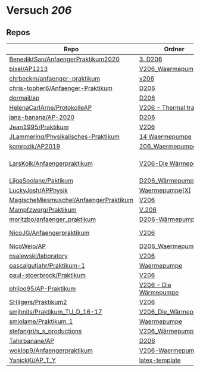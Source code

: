 # Versuch *206*

## Repos

|                                          Repo                                          |                                                                    Ordner                                                                    |                                                                                                                                                                                                                                                  PDFs                                                                                                                                                                                                                                                   |
|----------------------------------------------------------------------------------------|----------------------------------------------------------------------------------------------------------------------------------------------|---------------------------------------------------------------------------------------------------------------------------------------------------------------------------------------------------------------------------------------------------------------------------------------------------------------------------------------------------------------------------------------------------------------------------------------------------------------------------------------------------------|
|[BenediktSan/AnfaengerPraktikum2020](../repo/BenediktSan/AnfaengerPraktikum2020)        |[3. D206](https://github.com/BenediktSan/AnfaengerPraktikum2020/tree/main/Versuche%20Semester%20III/3.%20D206)                                |–                                                                                                                                                                                                                                                                                                                                                                                                                                                                                                        |
|[bixel/AP1213](../repo/bixel/AP1213)                                                    |[V206_Waermepumpe](https://github.com/bixel/AP1213/tree/master/V206_Waermepumpe)                                                              |[00_protokoll.pdf](https://docs.google.com/viewer?url=https://raw.githubusercontent.com/bixel/AP1213/master/V206_Waermepumpe/00_protokoll.pdf)                                                                                                                                                                                                                                                                                                                                                           |
|[chrbeckm/anfaenger-praktikum](../repo/chrbeckm/anfaenger-praktikum)                    |[v206](https://github.com/chrbeckm/anfaenger-praktikum/tree/master/v206)                                                                      |–                                                                                                                                                                                                                                                                                                                                                                                                                                                                                                        |
|[chris-topher6/Anfaenger-Praktikum](../repo/chris-topher6/Anfaenger-Praktikum)          |[D206](https://github.com/chris-topher6/Anfaenger-Praktikum/tree/master/D206)                                                                 |–                                                                                                                                                                                                                                                                                                                                                                                                                                                                                                        |
|[dormail/ap](../repo/dormail/ap)                                                        |[D206](https://github.com/dormail/ap/tree/main/D206)                                                                                          |–                                                                                                                                                                                                                                                                                                                                                                                                                                                                                                        |
|[HelenaCarlArne/ProtokolleAP](../repo/HelenaCarlArne/ProtokolleAP)                      |[V206 - Thermal transfer](https://github.com/HelenaCarlArne/ProtokolleAP/tree/master/V206%20-%20Thermal%20transfer)                           |–                                                                                                                                                                                                                                                                                                                                                                                                                                                                                                        |
|[jana-banana/AP-2020](../repo/jana-banana/AP-2020)                                      |[D206](https://github.com/jana-banana/AP-2020/tree/main/we%20did%20that/D206)                                                                 |–                                                                                                                                                                                                                                                                                                                                                                                                                                                                                                        |
|[Jean1995/Praktikum](../repo/Jean1995/Praktikum)                                        |[V206](https://github.com/Jean1995/Praktikum/tree/master/V206)                                                                                |[V206.pdf](https://docs.google.com/viewer?url=https://raw.githubusercontent.com/Jean1995/Praktikum/master/Protokolle_Fertig/V206.pdf)                                                                                                                                                                                                                                                                                                                                                                    |
|[JLammering/Physikalisches-Praktikum](../repo/JLammering/Physikalisches-Praktikum)      |[14 Waermepumpe](https://github.com/JLammering/Physikalisches-Praktikum/tree/master/14%20Waermepumpe)                                         |–                                                                                                                                                                                                                                                                                                                                                                                                                                                                                                        |
|[komrozik/AP2019](../repo/komrozik/AP2019)                                              |[206_Waermepumpe](https://github.com/komrozik/AP2019/tree/master/206_Waermepumpe)                                                             |[206_Waermepumpe.pdf](https://docs.google.com/viewer?url=https://raw.githubusercontent.com/komrozik/AP2019/master/206_Waermepumpe/206_Waermepumpe.pdf)                                                                                                                                                                                                                                                                                                                                                   |
|[LarsKolk/Anfaengerpraktikum](../repo/LarsKolk/Anfaengerpraktikum)                      |[V206-Die Wärmepumpe](https://github.com/LarsKolk/Anfaengerpraktikum/tree/master/V206-Die%20W%C3%A4rmepumpe)                                  |[main.pdf](https://docs.google.com/viewer?url=https://raw.githubusercontent.com/LarsKolk/Anfaengerpraktikum/master/V206-Die%20W%C3%A4rmepumpe/main.pdf)<br/>[main_itemize.pdf](https://docs.google.com/viewer?url=https://raw.githubusercontent.com/LarsKolk/Anfaengerpraktikum/master/V206-Die%20W%C3%A4rmepumpe/main_itemize.pdf)<br/>[V206-altp.pdf](https://docs.google.com/viewer?url=https://raw.githubusercontent.com/LarsKolk/Anfaengerpraktikum/master/V206-Die%20W%C3%A4rmepumpe/V206-altp.pdf)|
|[LiigaSoolane/Paktikum](../repo/LiigaSoolane/Paktikum)                                  |[D206_Wärmepumpe](https://github.com/LiigaSoolane/Paktikum-mit-dem-Teufel/tree/main/D206_W%C3%A4rmepumpe)                                     |–                                                                                                                                                                                                                                                                                                                                                                                                                                                                                                        |
|[LuckyJosh/APPhysik](../repo/LuckyJosh/APPhysik)                                        |[Waermepumpe[X]](https://github.com/LuckyJosh/APPhysik/tree/master/Waermepumpe%5BX%5D)                                                        |–                                                                                                                                                                                                                                                                                                                                                                                                                                                                                                        |
|[MagischeMiesmuschel/AnfaengerPraktikum](../repo/MagischeMiesmuschel/AnfaengerPraktikum)|[V206](https://github.com/MagischeMiesmuschel/AnfaengerPraktikum/tree/master/V206)                                                            |–                                                                                                                                                                                                                                                                                                                                                                                                                                                                                                        |
|[Mampfzwerg/Praktikum](../repo/Mampfzwerg/Praktikum)                                    |[V.206](https://github.com/Mampfzwerg/Praktikum/tree/master/V.206)                                                                            |[main.pdf](https://docs.google.com/viewer?url=https://raw.githubusercontent.com/Mampfzwerg/Praktikum/master/V.206/latex-template/main.pdf)                                                                                                                                                                                                                                                                                                                                                               |
|[moritzbo/anfaenger_praktikum](../repo/moritzbo/anfaenger_praktikum)                    |[D206-Wärmepumpe](https://github.com/moritzbo/anfaenger_praktikum/tree/main/D206-W%C3%A4rmepumpe)                                             |–                                                                                                                                                                                                                                                                                                                                                                                                                                                                                                        |
|[NicoJG/Anfaengerpraktikum](../repo/NicoJG/Anfaengerpraktikum)                          |[V206](https://github.com/NicoJG/Anfaengerpraktikum/tree/master/V206)                                                                         |[Abgabe.pdf](https://docs.google.com/viewer?url=https://raw.githubusercontent.com/NicoJG/Anfaengerpraktikum/master/V206/Abgabe.pdf)<br/>[V206_Feedback.pdf](https://docs.google.com/viewer?url=https://raw.githubusercontent.com/NicoJG/Anfaengerpraktikum/master/V206/V206_Feedback.pdf)                                                                                                                                                                                                                |
|[NicoWeio/AP](../repo/NicoWeio/AP)                                                      |[D206_Waermepumpe](https://github.com/NicoWeio/AP/tree/gh-pages/D206_Waermepumpe)                                                             |[main.pdf](https://docs.google.com/viewer?url=https://raw.githubusercontent.com/NicoWeio/AP/gh-pages/D206_Waermepumpe/build/main.pdf)                                                                                                                                                                                                                                                                                                                                                                    |
|[nsalewski/laboratory](../repo/nsalewski/laboratory)                                    |[V206](https://github.com/nsalewski/laboratory/tree/master/V206)                                                                              |–                                                                                                                                                                                                                                                                                                                                                                                                                                                                                                        |
|[pascalgutjahr/Praktikum-1](../repo/pascalgutjahr/Praktikum-1)                          |[Waermepumpe](https://github.com/pascalgutjahr/Praktikum-1/tree/master/Waermepumpe)                                                           |–                                                                                                                                                                                                                                                                                                                                                                                                                                                                                                        |
|[paul-stoerbrock/Praktikum](../repo/paul-stoerbrock/Praktikum)                          |[V206](https://github.com/paul-stoerbrock/Praktikum/tree/master/V206)                                                                         |–                                                                                                                                                                                                                                                                                                                                                                                                                                                                                                        |
|[phlipo95/AP-Praktikum](../repo/phlipo95/AP-Praktikum)                                  |[V206 - Die Wärmepumpe](https://github.com/phlipo95/AP-Praktikum/tree/master/V206%20-%20Die%20W%C3%A4rmepumpe)                                |–                                                                                                                                                                                                                                                                                                                                                                                                                                                                                                        |
|[SHilgers/Praktikum2](../repo/SHilgers/Praktikum2)                                      |[V206](https://github.com/SHilgers/Praktikum2/tree/master/V206)                                                                               |–                                                                                                                                                                                                                                                                                                                                                                                                                                                                                                        |
|[smjhnits/Praktikum_TU_D_16-17](../repo/smjhnits/Praktikum_TU_D_16-17)                  |[V206_Die_Wärmepumpe](https://github.com/smjhnits/Praktikum_TU_D_16-17/tree/master/Anf%C3%A4ngerpraktikum/Protokolle/V206_Die_W%C3%A4rmepumpe)|[V206.pdf](https://docs.google.com/viewer?url=https://raw.githubusercontent.com/smjhnits/Praktikum_TU_D_16-17/master/Anf%C3%A4ngerpraktikum/Fertige%20Protokolle/V206.pdf)                                                                                                                                                                                                                                                                                                                               |
|[smjolame/Praktikum_1](../repo/smjolame/Praktikum_1)                                    |[Waermepumpe](https://github.com/smjolame/Praktikum_1/tree/master/Waermepumpe)                                                                |–                                                                                                                                                                                                                                                                                                                                                                                                                                                                                                        |
|[stefangri/s_s_productions](../repo/stefangri/s_s_productions)                          |[V206_Wärmepumpe](https://github.com/stefangri/s_s_productions/tree/master/PHY341/V206_W%C3%A4rmepumpe)                                       |–                                                                                                                                                                                                                                                                                                                                                                                                                                                                                                        |
|[Tahirbanane/AP](../repo/Tahirbanane/AP)                                                |[D206](https://github.com/Tahirbanane/AP/tree/main/D206)                                                                                      |–                                                                                                                                                                                                                                                                                                                                                                                                                                                                                                        |
|[woklop9/Anfaengerpraktikum](../repo/woklop9/Anfaengerpraktikum)                        |[V206-Waermepumpe](https://github.com/woklop9/Anfaengerpraktikum/tree/master/V206-Waermepumpe)                                                |–                                                                                                                                                                                                                                                                                                                                                                                                                                                                                                        |
|[YanickKi/AP_T_Y](../repo/YanickKi/AP_T_Y)                                              |[latex-template](https://github.com/YanickKi/AP_T_Y/tree/main/latex-template)                                                                 |–                                                                                                                                                                                                                                                                                                                                                                                                                                                                                                        |
